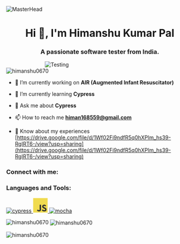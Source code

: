 ![MasterHead](https://cdn.dribbble.com/users/1292677/screenshots/6139167/media/fcf7fd0c619bb87706533079240915f3.gif)
<h1 align="center">Hi 👋, I'm Himanshu Kumar Pal</h1>
<h3 align="center">A passionate software tester from India.</h3>
<img align="right" alt="Testing" width="400" src="https://media1.tenor.com/images/cd37fa49c983ac905df0016fd5b6a2ee/tenor.gif?itemid=13165216" />


<p align="left"> <img src="https://komarev.com/ghpvc/?username=himanshu0670&label=Profile%20views&color=0e75b6&style=flat" alt="himanshu0670" /> </p>

- 🔭 I’m currently working on **AIR (Augmented Infant Resuscitator)**

- 🌱 I’m currently learning **Cypress**

- 💬 Ask me about **Cypress**

- 📫 How to reach me **himan168559@gmail.com**

- 📄 Know about my experiences [https://drive.google.com/file/d/1Wf02Fi9ndfR5q0hXPlm_hs39-RgIRT6-/view?usp=sharing](https://drive.google.com/file/d/1Wf02Fi9ndfR5q0hXPlm_hs39-RgIRT6-/view?usp=sharing)

<h3 align="left">Connect with me:</h3>
<p align="left">
</p>

<h3 align="left">Languages and Tools:</h3>
<p align="left"> <a href="https://www.cypress.io" target="_blank" rel="noreferrer"><img src="https://raw.githubusercontent.com/simple-icons/simple-icons/6e46ec1fc23b60c8fd0d2f2ff46db82e16dbd75f/icons/cypress.svg" alt="cypress" width="40" height="40"/> </a> <a href="https://developer.mozilla.org/en-US/docs/Web/JavaScript" target="_blank" rel="noreferrer"> <img src="https://raw.githubusercontent.com/devicons/devicon/master/icons/javascript/javascript-original.svg" alt="javascript" width="40" height="40"/> </a> <a href="https://mochajs.org" target="_blank" rel="noreferrer"> <img src="https://www.vectorlogo.zone/logos/mochajs/mochajs-icon.svg" alt="mocha" width="40" height="40"/> </a> </p>

<p><img align="left" src="https://github-readme-stats.vercel.app/api/top-langs?username=himanshu0670&show_icons=true&locale=en&layout=compact" alt="himanshu0670" /></p>

<p>&nbsp;<img align="center" src="https://github-readme-stats.vercel.app/api?username=himanshu0670&show_icons=true&locale=en" alt="himanshu0670" /></p>

<p><img align="center" src="https://github-readme-streak-stats.herokuapp.com/?user=himanshu0670&" alt="himanshu0670" /></p>
